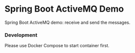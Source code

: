 Spring Boot ActiveMQ Demo
====================================
Spring Boot ActiveMQ demo: receive and send the messages.

### Development

Please use Docker Compose to start container first.